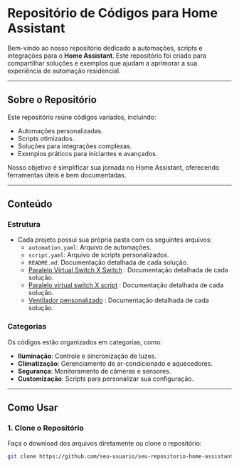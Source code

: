 # **Repositório de Códigos para Home Assistant**

Bem-vindo ao nosso repositório dedicado a automações, scripts e integrações para o **Home Assistant**. Este repositório foi criado para compartilhar soluções e exemplos que ajudam a aprimorar a sua experiência de automação residencial.

---

## **Sobre o Repositório**

Este repositório reúne códigos variados, incluindo:
- Automações personalizadas.
- Scripts otimizados.
- Soluções para integrações complexas.
- Exemplos práticos para iniciantes e avançados.

Nosso objetivo é simplificar sua jornada no Home Assistant, oferecendo ferramentas úteis e bem documentadas.

---

## **Conteúdo**


### **Estrutura**
- Cada projeto possui sua própria pasta com os seguintes arquivos:
  - `automation.yaml`: Arquivo de automações.
  - `script.yaml`: Arquivo de scripts personalizados.
  - `README.md`: Documentação detalhada de cada solução.
  - [Paralelo Virtual Switch X Switch](./paralelo_virtual_switch_X_switch.md) : Documentação detalhada de cada solução.
  - [Paralelo virtual switch X script](./paralelo_virtual_switch_X_script.md) : Documentação detalhada de cada solução.
  - [Ventilador pensonalizado](./ventilador_pensonalizado.md) : Documentação detalhada de cada solução.


### **Categorias**
Os códigos estão organizados em categorias, como:
- **Iluminação**: Controle e sincronização de luzes.
- **Climatização**: Gerenciamento de ar-condicionado e aquecedores.
- **Segurança**: Monitoramento de câmeras e sensores.
- **Customização**: Scripts para personalizar sua configuração.

---

## **Como Usar**

### **1. Clone o Repositório**
Faça o download dos arquivos diretamente ou clone o repositório:

```bash
git clone https://github.com/seu-usuario/seu-repositorio-home-assistant.git
